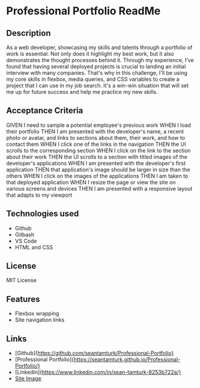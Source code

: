 # Professional Portfolio ReadMe

## Description 

As a web developer, showcasing my skills and talents through a portfolio of work is essential. Not only does it highlight my best work, but it also demonstrates the thought processes behind it. Through my experience, I've found that having several deployed projects is crucial to landing an initial interview with many companies. That's why in this challenge, I'll be using my core skills in flexbox, media queries, and CSS variables to create a project that I can use in my job search. It's a win-win situation that will set me up for future success and help me practice my new skills.

## Acceptance Criteria

GIVEN I need to sample a potential employee's previous work
WHEN I load their portfolio
THEN I am presented with the developer's name, a recent photo or avatar, and links to sections about them, their work, and how to contact them
WHEN I click one of the links in the navigation
THEN the UI scrolls to the corresponding section
WHEN I click on the link to the section about their work
THEN the UI scrolls to a section with titled images of the developer's applications
WHEN I am presented with the developer's first application
THEN that application's image should be larger in size than the others
WHEN I click on the images of the applications
THEN I am taken to that deployed application
WHEN I resize the page or view the site on various screens and devices
THEN I am presented with a responsive layout that adapts to my viewport

## Technologies used
- Github
- Gitbash
- VS Code
- HTML and CSS

## License
MIT License

## Features
- Flexbox wrapping
- Site navigation links

## Links
- [Github]{https://github.com/seantamturk/Professional-Portfolio}
- [Professional Portfolio]{https://seantamturk.github.io/Professional-Portfolio/}
- [Linkedin]{https://www.linkedin.com/in/sean-tamturk-8253b722a/}
- [Site Image](./assets/images/websitescreenshot)



